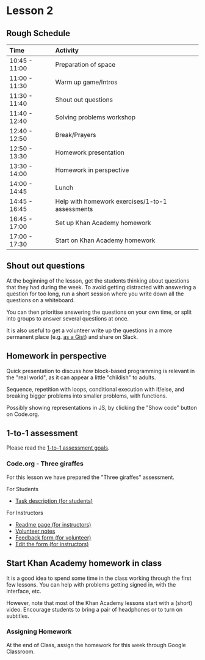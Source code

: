 # Lesson 2

## Rough Schedule

| Time | Activity |
| :--- | :--- |
| 10:45 - 11:00 | Preparation of space |
| 11:00 - 11:30 | Warm up game/Intros |
| 11:30 - 11:40 | Shout out questions |
| 11:40 - 12:40 | Solving problems workshop |
| 12:40 - 12:50 | Break/Prayers |
| 12:50 - 13:30 | Homework presentation |
| 13:30 - 14:00 | Homework in perspective |
| 14:00 - 14:45 | Lunch |
| 14:45 - 16:45 | Help with homework exercises/1-to-1 assessments |
| 16:45 - 17:00 | Set up Khan Academy homework |
| 17:00 - 17:30 | Start on Khan Academy homework |

## Shout out questions

At the beginning of the lesson, get the students thinking about questions that they had during the week. To avoid getting distracted with answering a question for too long, run a short session where you write down all the questions on a whiteboard.

You can then prioritise answering the questions on your own time, or split into groups to answer several questions at once.

It is also useful to get a volunteer write up the questions in a more permanent place \(e.g. [as a Gist](https://gist.github.com/)\) and share on Slack.

## Homework in perspective

Quick presentation to discuss how block-based programming is relevant in the "real world", as it can appear a little "childish" to adults.

Sequence, repetition with loops, conditional execution with if/else, and breaking bigger problems into smaller problems, with functions.

Possibly showing representations in JS, by clicking the "Show code" button on Code.org.

## 1-to-1 assessment

Please read the [1-to-1 assessment goals](instructor-notes-overview.md#1-to-1-assessments).

### Code.org - Three giraffes

For this lesson we have prepared the "Three giraffes" assessment.

For Students

* [Task description \(for students\)](https://github.com/CodeYourFuture/fundamentals-course-assessments/tree/master/codeorg_three_giraffes/assessment_task.md)

For Instructors

* [Readme page \(for instructors\)](https://github.com/CodeYourFuture/fundamentals-course-assessments/tree/master/codeorg_three_giraffes)
* [Volunteer notes](https://github.com/CodeYourFuture/fundamentals-course-assessments/tree/master/codeorg_three_giraffes/mentor_notes.md)
* [Feedback form \(for volunteer\)](https://docs.google.com/forms/d/e/1FAIpQLSf5RN_jYq6Jvh4LdDdjuNL3TyUOcwncSpikTr-WVbBkm3JBCQ/viewform)
* [Edit the form \(for instructors\)](https://docs.google.com/forms/d/15UtSv_A089jYxdZ7Guusf440FtckUaPLHvJAfv4dOY0/edit)

## Start Khan Academy homework in class

It is a good idea to spend some time in the class working through the first few lessons. You can help with problems getting signed in, with the interface, etc.

However, note that most of the Khan Academy lessons start with a \(short\) video. Encourage students to bring a pair of headphones or to turn on subtitles.

### Assigning Homework

At the end of Class, assign the homework for this week through Google Classroom.

